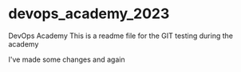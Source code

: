 # devops_academy_2023
DevOps Academy
This is a readme file for the GIT testing during the academy

I've made some changes
and again
